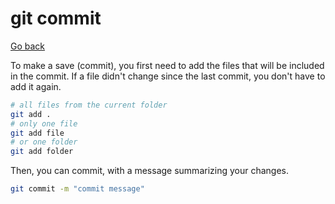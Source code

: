 # git commit

[Go back](../index.md#basic-usage)

To make a save (commit), you first need to add the files that will be included in the commit. If a file didn't change since the last commit, you don't have to add it again.

```bash
# all files from the current folder
git add .
# only one file
git add file
# or one folder
git add folder
```

Then, you can commit, with a message summarizing your changes.

```bash
git commit -m "commit message"
```